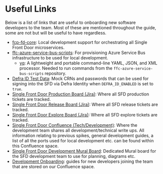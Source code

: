 # Useful Links
Below is a list of links that are useful to onboarding new software developers to the team. Most of these are mentioned throughout the guide, some are not but will be useful to have regardless.

- [fcp-fd-core](https://github.com/defra/fcp-fd-core): Local development support for orchestrating all Single Front Door microservices.
- [ffc-azure-service-bus-scripts](https://github.com/defra/ffc-azure-service-bus-scripts): For provisioning Azure Service Bus infrastructure to be used for local development.
  - [yq](https://github.com/mikefarah/yq): A lightweight and portable command-line YAML, JSON, and XML processor. Needed to run commands from the `ffc-azure-service-bus-scripts` repository.
- [Defra ID Test Data](https://eaflood.atlassian.net/wiki/spaces/VVAHWR/pages/4329538112/DEFRA+ID+Test+Data): Mock CRNs and passwords that can be used for signing into the SFD via Defra Identity when `DEFRA_ID_ENABLED` is set to `true`.
- [Single Front Door Production Board (Jira)](https://eaflood.atlassian.net/jira/software/projects/SFDP/boards/1959): Where all SFD production tickets are tracked.
- [Single Front Door Release Board (Jira)](https://eaflood.atlassian.net/jira/software/projects/SFDR/boards/2552): Where all SFD release tickets are tracked.
- [Single Front Door Explore Board (Jira)](https://eaflood.atlassian.net/jira/software/projects/SFDE/boards/2551): Where all SFD explore tickets are tracked.
- [Single Front Door Confluence (Tech/Development)](https://eaflood.atlassian.net/wiki/spaces/SFD/pages/5031591957/SFD+Tech): Where the development team shares all development/technical write ups. All information relating to previous spikes, general development guides, a list of all the ports used for local development etc. can be found within this Confluence space.
- [Single Front Door Development Mural Board](https://app.mural.co/t/coredefra2548/m/coredefra2548/1721160148925/0b93a34e740904ce2ddd38b3e1500115faeaaa50?sender=u44a46391b2aa71218c732390): Dedicated Mural board for the SFD development team to use for planning, diagrams etc.
- [Development Onboarding](https://eaflood.atlassian.net/wiki/spaces/SFD/folder/5334007858): guides for new developers joining the team that are stored on our Confluence space.